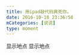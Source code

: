 ```yaml
---
title: 用ipad敲代码爽死你。
date: 2016-10-18 23:36:58
mCategories: [说说]
type: moment
---
```


<div id="pics-20161018233658"></div>

<script src="/lib/moment/pics.js"></script>
<script>
var data = [
    {"link": "2016-10-18_000000.jpeg", "type": "shuoshuo"},
    {"link": "2016-10-18_000001.jpeg", "type": "shuoshuo"},
    {"link": "2016-10-18_000002.jpeg", "type": "shuoshuo"}
];
picsRender(data, "pics-20161018233658");
</script>

显示地点
显示地点
